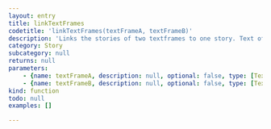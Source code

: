 ```yaml
---
layout: entry
title: linkTextFrames
codetitle: 'linkTextFrames(textFrameA, textFrameB)'
description: 'Links the stories of two textframes to one story. Text of first textframe overflows to second one.'
category: Story
subcategory: null
returns: null
parameters:
    - {name: textFrameA, description: null, optional: false, type: [TextFrame]}
    - {name: textFrameB, description: null, optional: false, type: [TextFrame]}
kind: function
todo: null
examples: []

---
```

